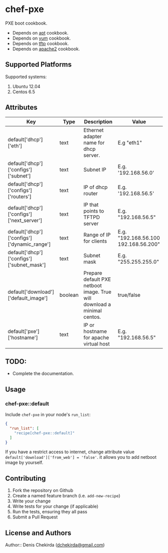 # chef-pxe

PXE boot cookbook.
* Depends on [apt](https://supermarket.getchef.com/cookbooks/apt) cookbook.
* Depends on [yum](https://supermarket.getchef.com/cookbooks/yum) cookbook.
* Depends on [tftp](https://supermarket.getchef.com/cookbooks/tftp) cookbook.
* Depends on [apache2](https://supermarket.getchef.com/cookbooks/apache2) cookbook.

## Supported Platforms
Supported systems:
<ol>
  <li>Ubuntu 12.04</li>
  <li>Centos 6.5</li>
</ol>

## Attributes

| Key | Type | Description | Value |
|-----|------|-------------|-------|
| default['dhcp']['eth'] | text | Ethernet adapter name for dhcp server. | E.g "eth1" |
| default['dhcp']['configs']['subnet'] | text | Subnet IP | E.g. '192.168.56.0' |
| default['dhcp']['configs']['routers'] | text | IP of dhcp router | E.g. '192.168.56.5' |
| default['dhcp']['configs']['next_server'] | text | IP that points to TFTPD server | E.g. "192.168.56.5" |
| default['dhcp']['configs']['dynamic_range'] | text | Range of IP for clients | E.g. "192.168.56.100 192.168.56.200" |
| default['dhcp']['configs']['subnet_mask'] | text | Subnet mask | E.g. "255.255.255.0" |
| default['download']['default_image'] | boolean | Prepare default PXE netboot image. True will download a minimal centos. | true/false |
| default['pxe']['hostname'] | text | IP or hostname for apache virtual host | E.g. "192.168.56.5" |


## TODO:
* Complete the documentation.

## Usage

### chef-pxe::default

Include `chef-pxe` in your node's `run_list`:

```json
{
  "run_list": [
    "recipe[chef-pxe::default]"
  ]
}
```

If you have a restrict access to internet, change attribute value 
``` default['download']['from_web'] = 'false' ```.
it allows you to add netboot image by yourself.

## Contributing

1. Fork the repository on Github
2. Create a named feature branch (i.e. `add-new-recipe`)
3. Write your change
4. Write tests for your change (if applicable)
5. Run the tests, ensuring they all pass
6. Submit a Pull Request

## License and Authors

Author:: Denis Chekirda (dchekirda@gmail.com)
